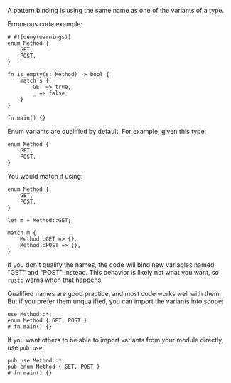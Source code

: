 A pattern binding is using the same name as one of the variants of a type.

Erroneous code example:

```compile_fail,E0170
# #![deny(warnings)]
enum Method {
    GET,
    POST,
}

fn is_empty(s: Method) -> bool {
    match s {
        GET => true,
        _ => false
    }
}

fn main() {}
```

Enum variants are qualified by default. For example, given this type:

```
enum Method {
    GET,
    POST,
}
```

You would match it using:

```
enum Method {
    GET,
    POST,
}

let m = Method::GET;

match m {
    Method::GET => {},
    Method::POST => {},
}
```

If you don't qualify the names, the code will bind new variables named "GET" and
"POST" instead. This behavior is likely not what you want, so `rustc` warns when
that happens.

Qualified names are good practice, and most code works well with them. But if
you prefer them unqualified, you can import the variants into scope:

```
use Method::*;
enum Method { GET, POST }
# fn main() {}
```

If you want others to be able to import variants from your module directly, use
`pub use`:

```
pub use Method::*;
pub enum Method { GET, POST }
# fn main() {}
```
